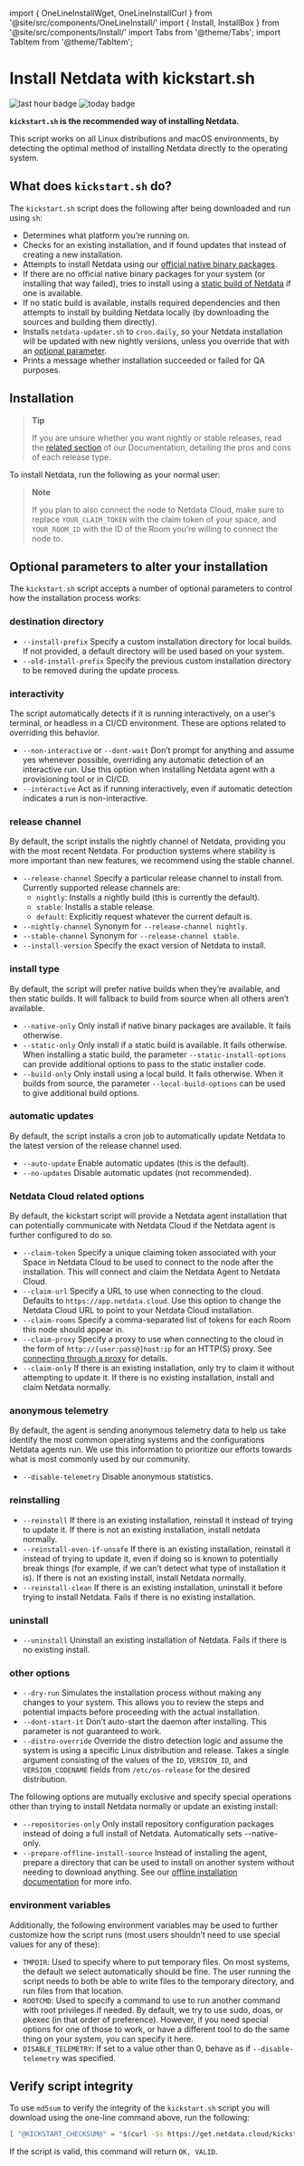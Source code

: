 import { OneLineInstallWget, OneLineInstallCurl } from '@site/src/components/OneLineInstall/'
import { Install, InstallBox } from '@site/src/components/Install/'
import Tabs from '@theme/Tabs';
import TabItem from '@theme/TabItem';

# Install Netdata with kickstart.sh

![last hour badge](https://registry.my-netdata.io/api/v1/badge.svg?chart=web_log_nginx.requests_by_url_pattern&options=unaligned&dimensions=kickstart&group=sum&after=-3600&label=last+hour&units=kickstart%20downloads&precision=0) ![today badge](https://registry.my-netdata.io/api/v1/badge.svg?chart=web_log_nginx.requests_by_url_pattern&options=unaligned&dimensions=kickstart&group=sum&after=-86400&label=today&units=kickstart%20downloads&precision=0)

**`kickstart.sh` is the recommended way of installing Netdata.**

This script works on all Linux distributions and macOS environments, by detecting the optimal method of installing Netdata directly to the operating system.

## What does `kickstart.sh` do?

The `kickstart.sh` script does the following after being downloaded and run using `sh`:

- Determines what platform you’re running on.
- Checks for an existing installation, and if found updates that instead of creating a new installation.
- Attempts to install Netdata using our [official native binary packages](/packaging/installer/methods/packages.md).
- If there are no official native binary packages for your system (or installing that way failed), tries to install using a [static build of Netdata](/packaging/makeself/README.md) if one is available.
- If no static build is available, installs required dependencies and then attempts to install by building Netdata locally (by downloading the sources and building them directly).
- Installs `netdata-updater.sh` to `cron.daily`, so your Netdata installation will be updated with new nightly versions, unless you override that with an [optional parameter](#optional-parameters-to-alter-your-installation).
- Prints a message whether installation succeeded or failed for QA purposes.

## Installation

> **Tip**
>
> If you are unsure whether you want nightly or stable releases, read the [related section](/docs/netdata-agent/versions-and-platforms.md) of our Documentation, detailing the pros and cons of each release type.

To install Netdata, run the following as your normal user:

<Tabs>
  <TabItem value="wget" label="wget">

  <OneLineInstallWget/>

  </TabItem>
  <TabItem value="curl" label="curl">

  <OneLineInstallCurl/>

  </TabItem>
</Tabs>

> **Note**
>
> If you plan to also connect the node to Netdata Cloud, make sure to replace `YOUR_CLAIM_TOKEN` with the claim token of your space,
> and `YOUR_ROOM_ID` with the ID of the Room you’re willing to connect the node to.

## Optional parameters to alter your installation

The `kickstart.sh` script accepts a number of optional parameters to control how the installation process works:

### destination directory

- `--install-prefix`
  Specify a custom installation directory for local builds. If not provided, a default directory will be used based on your system.
- `--old-install-prefix`
  Specify the previous custom installation directory to be removed during the update process.

### interactivity

The script automatically detects if it is running interactively, on a user's terminal, or headless in a CI/CD environment. These are options related to overriding this behavior.

- `--non-interactive` or `--dont-wait`
  Don’t prompt for anything and assume yes whenever possible, overriding any automatic detection of an interactive run. Use this option when installing Netdata agent with a provisioning tool or in CI/CD.
- `--interactive`
   Act as if running interactively, even if automatic detection indicates a run is non-interactive.

### release channel

By default, the script installs the nightly channel of Netdata, providing you with the most recent Netdata. For production systems where stability is more important than new features, we recommend using the stable channel.

- `--release-channel`
  Specify a particular release channel to install from. Currently supported release channels are:
  - `nightly`: Installs a nightly build (this is currently the default).
  - `stable`: Installs a stable release.
  - `default`: Explicitly request whatever the current default is.
- `--nightly-channel`
  Synonym for `--release-channel nightly`.
- `--stable-channel`
  Synonym for `--release-channel stable`.
- `--install-version`
  Specify the exact version of Netdata to install.

### install type

By default, the script will prefer native builds when they’re available, and then static builds. It will fallback to build from source when all others aren’t available.

- `--native-only`
   Only install if native binary packages are available. It fails otherwise.
- `--static-only`
  Only install if a static build is available. It fails otherwise.
   When installing a static build, the parameter `--static-install-options` can provide additional options to pass to the static installer code.
- `--build-only`
  Only install using a local build. It fails otherwise.
  When it builds from source, the parameter `--local-build-options` can be used to give additional build options.

### automatic updates

By default, the script installs a cron job to automatically update Netdata to the latest version of the release channel used.

- `--auto-update`
  Enable automatic updates (this is the default).
- `--no-updates`
  Disable automatic updates (not recommended).

### Netdata Cloud related options

By default, the kickstart script will provide a Netdata agent installation that can potentially communicate with Netdata Cloud if the Netdata agent is further configured to do so.

- `--claim-token`
  Specify a unique claiming token associated with your Space in Netdata Cloud to be used to connect to the node after the installation. This will connect and claim the Netdata Agent to Netdata Cloud.
- `--claim-url`
  Specify a URL to use when connecting to the cloud. Defaults to `https://app.netdata.cloud`. Use this option to change the Netdata Cloud URL to point to your Netdata Cloud installation.
- `--claim-rooms`
  Specify a comma-separated list of tokens for each Room this node should appear in.
- `--claim-proxy`
  Specify a proxy to use when connecting to the cloud in the form of `http://[user:pass@]host:ip` for an HTTP(S) proxy. See [connecting through a proxy](/src/claim/README.md#automatically-via-a-provisioning-system-or-the-command-line) for details.
- `--claim-only`
  If there is an existing installation, only try to claim it without attempting to update it. If there is no existing installation, install and claim Netdata normally.

### anonymous telemetry

By default, the agent is sending anonymous telemetry data to help us take identify the most common operating systems and the configurations Netdata agents run. We use this information to prioritize our efforts towards what is most commonly used by our community.

- `--disable-telemetry`
  Disable anonymous statistics.

### reinstalling

- `--reinstall`
  If there is an existing installation, reinstall it instead of trying to update it. If there is not an existing installation, install netdata normally.
- `--reinstall-even-if-unsafe`
  If there is an existing installation, reinstall it instead of trying to update it, even if doing so is known to potentially break things (for example, if we can’t detect what type of installation it is). If there is not an existing install, install Netdata normally.
- `--reinstall-clean`
  If there is an existing installation, uninstall it before trying to install Netdata. Fails if there is no existing installation.

### uninstall

- `--uninstall`
  Uninstall an existing installation of Netdata. Fails if there is no existing install.

### other options

- `--dry-run`
  Simulates the installation process without making any changes to your system. This allows you to review the steps and potential impacts before proceeding with the actual installation.
- `--dont-start-it`
  Don’t auto-start the daemon after installing. This parameter is not guaranteed to work.
- `--distro-override`
  Override the distro detection logic and assume the system is using a specific Linux distribution and release. Takes a single argument consisting of the values of the `ID`, `VERSION_ID`, and `VERSION_CODENAME` fields from `/etc/os-release` for the desired distribution.

The following options are mutually exclusive and specify special operations other than trying to install Netdata normally or update an existing install:

- `--repositories-only`
  Only install repository configuration packages instead of doing a full install of Netdata. Automatically sets --native-only.
- `--prepare-offline-install-source`
  Instead of installing the agent, prepare a directory that can be used to install on another system without needing to download anything. See our [offline installation documentation](/packaging/installer/methods/offline.md) for more info.

### environment variables

Additionally, the following environment variables may be used to further customize how the script runs (most users
shouldn’t need to use special values for any of these):

- `TMPDIR`: Used to specify where to put temporary files. On most systems, the default we select automatically
  should be fine. The user running the script needs to both be able to write files to the temporary directory,
  and run files from that location.
- `ROOTCMD`: Used to specify a command to use to run another command with root privileges if needed. By default,
  we try to use sudo, doas, or pkexec (in that order of preference). However, if you need special options for one of
  those to work, or have a different tool to do the same thing on your system, you can specify it here.
- `DISABLE_TELEMETRY`: If set to a value other than 0, behave as if `--disable-telemetry` was specified.

## Verify script integrity

To use `md5sum` to verify the integrity of the `kickstart.sh` script you will download using the one-line command above,
run the following:

```bash
[ "@KICKSTART_CHECKSUM@" = "$(curl -Ss https://get.netdata.cloud/kickstart.sh | md5sum | cut -d ' ' -f 1)" ] && echo "OK, VALID" || echo "FAILED, INVALID"
```

If the script is valid, this command will return `OK, VALID`.

